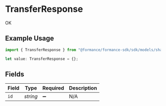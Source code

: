 # TransferResponse

OK

## Example Usage

```typescript
import { TransferResponse } from "@formance/formance-sdk/sdk/models/shared";

let value: TransferResponse = {};
```

## Fields

| Field              | Type               | Required           | Description        |
| ------------------ | ------------------ | ------------------ | ------------------ |
| `id`               | *string*           | :heavy_minus_sign: | N/A                |